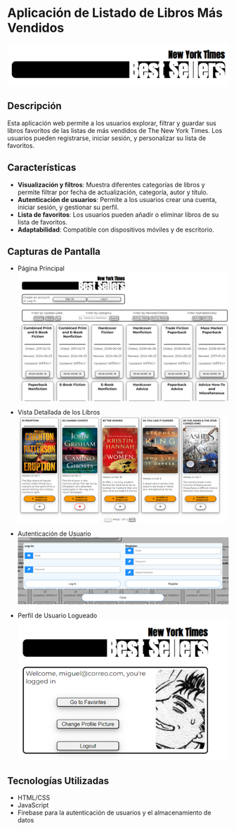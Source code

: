 # Aplicación de Listado de Libros Más Vendidos

![header](/assets/Captura1.PNG)

## Descripción

Esta aplicación web permite a los usuarios explorar, filtrar y guardar sus libros favoritos de las listas de más vendidos de The New York Times. Los usuarios pueden registrarse, iniciar sesión, y personalizar su lista de favoritos.

## Características

- **Visualización y filtros**: Muestra diferentes categorías de libros y permite filtrar por fecha de actualización, categoría, autor y título.
- **Autenticación de usuarios**: Permite a los usuarios crear una cuenta, iniciar sesión, y gestionar su perfil.
- **Lista de favoritos**: Los usuarios pueden añadir o eliminar libros de su lista de favoritos.
- **Adaptabilidad**: Compatible con dispositivos móviles y de escritorio.

## Capturas de Pantalla

- Página Principal
  ![Página Principal](/assets/landingpg.png)

- Vista Detallada de los Libros
  ![Vista Detallada de los Libros](/assets/booksdetails.PNG)

- Autenticación de Usuario
  ![Autenticación de Usuario](/assets/auth.PNG)

- Perfil de Usuario Logueado
  ![Perfil de Usuario](/assets/user.PNG)

## Tecnologías Utilizadas

- HTML/CSS
- JavaScript
- Firebase para la autenticación de usuarios y el almacenamiento de datos